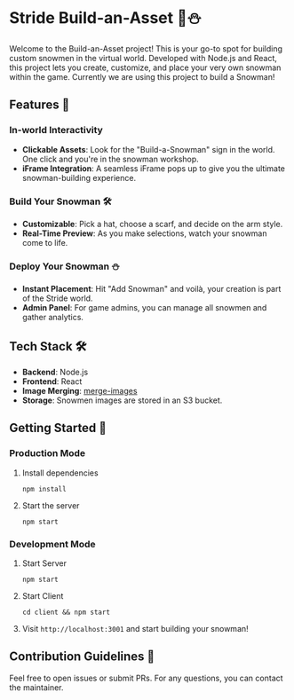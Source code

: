 # Stride Build-an-Asset 🎩⛄

Welcome to the Build-an-Asset project! This is your go-to spot for building custom snowmen in the virtual world. Developed with Node.js and React, this project lets you create, customize, and place your very own snowman within the game.
Currently we are using this project to build a Snowman!

## Features 🌟

### In-world Interactivity

- **Clickable Assets**: Look for the "Build-a-Snowman" sign in the world. One click and you're in the snowman workshop.
- **iFrame Integration**: A seamless iFrame pops up to give you the ultimate snowman-building experience.

### Build Your Snowman 🛠

- **Customizable**: Pick a hat, choose a scarf, and decide on the arm style.
- **Real-Time Preview**: As you make selections, watch your snowman come to life.

### Deploy Your Snowman ⛄

- **Instant Placement**: Hit "Add Snowman" and voilà, your creation is part of the Stride world.
- **Admin Panel**: For game admins, you can manage all snowmen and gather analytics.

## Tech Stack 🛠️

- **Backend**: Node.js
- **Frontend**: React
- **Image Merging**: [merge-images](https://www.npmjs.com/package/merge-images)
- **Storage**: Snowmen images are stored in an S3 bucket.

## Getting Started 🚀

### Production Mode

1. Install dependencies

   ```
   npm install
   ```

2. Start the server
   ```
   npm start
   ```

### Development Mode

1. Start Server

   ```
   npm start
   ```

2. Start Client

   ```
   cd client && npm start
   ```

3. Visit `http://localhost:3001` and start building your snowman!

## Contribution Guidelines 🤝

Feel free to open issues or submit PRs. For any questions, you can contact the maintainer.

